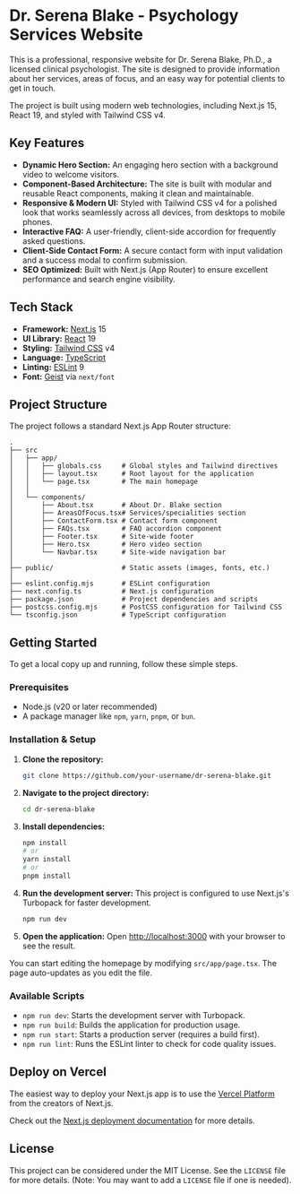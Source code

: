 # Dr. Serena Blake - Psychology Services Website

This is a professional, responsive website for Dr. Serena Blake, Ph.D., a licensed clinical psychologist. The site is designed to provide information about her services, areas of focus, and an easy way for potential clients to get in touch.

The project is built using modern web technologies, including Next.js 15, React 19, and styled with Tailwind CSS v4.

## Key Features

-   **Dynamic Hero Section:** An engaging hero section with a background video to welcome visitors.
-   **Component-Based Architecture:** The site is built with modular and reusable React components, making it clean and maintainable.
-   **Responsive & Modern UI:** Styled with Tailwind CSS v4 for a polished look that works seamlessly across all devices, from desktops to mobile phones.
-   **Interactive FAQ:** A user-friendly, client-side accordion for frequently asked questions.
-   **Client-Side Contact Form:** A secure contact form with input validation and a success modal to confirm submission.
-   **SEO Optimized:** Built with Next.js (App Router) to ensure excellent performance and search engine visibility.

## Tech Stack

-   **Framework:** [Next.js](https://nextjs.org/) 15
-   **UI Library:** [React](https://react.dev/) 19
-   **Styling:** [Tailwind CSS](https://tailwindcss.com/) v4
-   **Language:** [TypeScript](https://www.typescriptlang.org/)
-   **Linting:** [ESLint](https://eslint.org/) 9
-   **Font:** [Geist](https://vercel.com/font) via `next/font`

## Project Structure

The project follows a standard Next.js App Router structure:

```
.
├── src
│   ├── app/
│   │   ├── globals.css     # Global styles and Tailwind directives
│   │   ├── layout.tsx      # Root layout for the application
│   │   └── page.tsx        # The main homepage
│   │
│   └── components/
│       ├── About.tsx       # About Dr. Blake section
│       ├── AreasOfFocus.tsx# Services/specialities section
│       ├── ContactForm.tsx # Contact form component
│       ├── FAQs.tsx        # FAQ accordion component
│       ├── Footer.tsx      # Site-wide footer
│       ├── Hero.tsx        # Hero video section
│       └── Navbar.tsx      # Site-wide navigation bar
│
├── public/                 # Static assets (images, fonts, etc.)
│
├── eslint.config.mjs       # ESLint configuration
├── next.config.ts          # Next.js configuration
├── package.json            # Project dependencies and scripts
├── postcss.config.mjs      # PostCSS configuration for Tailwind CSS
└── tsconfig.json           # TypeScript configuration
```

## Getting Started

To get a local copy up and running, follow these simple steps.

### Prerequisites

-   Node.js (v20 or later recommended)
-   A package manager like `npm`, `yarn`, `pnpm`, or `bun`.

### Installation & Setup

1.  **Clone the repository:**
    ```bash
    git clone https://github.com/your-username/dr-serena-blake.git
    ```
2.  **Navigate to the project directory:**
    ```bash
    cd dr-serena-blake
    ```
3.  **Install dependencies:**
    ```bash
    npm install
    # or
    yarn install
    # or
    pnpm install
    ```
4.  **Run the development server:**
    This project is configured to use Next.js's Turbopack for faster development.
    ```bash
    npm run dev
    ```
5.  **Open the application:**
    Open [http://localhost:3000](http://localhost:3000) with your browser to see the result.

You can start editing the homepage by modifying `src/app/page.tsx`. The page auto-updates as you edit the file.

### Available Scripts

-   `npm run dev`: Starts the development server with Turbopack.
-   `npm run build`: Builds the application for production usage.
-   `npm run start`: Starts a production server (requires a build first).
-   `npm run lint`: Runs the ESLint linter to check for code quality issues.

## Deploy on Vercel

The easiest way to deploy your Next.js app is to use the [Vercel Platform](https://vercel.com/new?utm_medium=default-template&filter=next.js&utm_source=create-next-app&utm_campaign=create-next-app-readme) from the creators of Next.js.

Check out the [Next.js deployment documentation](https://nextjs.org/docs/app/building-your-application/deploying) for more details.

## License

This project can be considered under the MIT License. See the `LICENSE` file for more details. (Note: You may want to add a `LICENSE` file if one is needed).

